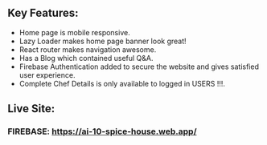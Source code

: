 ## Key Features:
* Home page is mobile responsive.
* Lazy Loader makes home page banner look great!
* React router makes navigation awesome.
* Has a Blog which contained useful Q&A.
* Firebase Authentication added to secure the website and gives satisfied user experience.
* Complete Chef Details is only available to logged in USERS !!!.


## Live Site: 
### FIREBASE: https://ai-10-spice-house.web.app/

